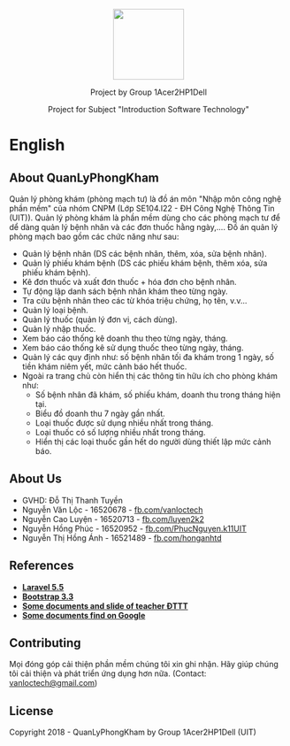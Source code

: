 <p align="center"><img src="https://raw.githubusercontent.com/vanloctech/QuanLyPhongKham/master/public/favicon.ico" width="128" height="128"></p>

<p align="center">
  Project by Group 1Acer2HP1Dell
</p>
<p align="center">  
Project for Subject "Introduction Software Technology"
</p>
<h1>English</h1>

## About QuanLyPhongKham

Quản lý phòng khám (phòng mạch tư) là đồ án môn "Nhập môn công nghệ phần mềm" của nhóm CNPM (Lớp SE104.I22 - ĐH Công Nghệ Thông Tin (UIT)). Quản lý phòng khám là phần mềm dùng cho các phòng mạch tư để dể dàng quản lý bệnh nhân và các đơn thuốc hằng ngày,.... Đồ án quản lý phòng mạch bao gồm các chức năng như sau:

- Quản lý bệnh nhân (DS các bệnh nhân, thêm, xóa, sửa bệnh nhân).
- Quản lý phiếu khám bệnh (DS các phiếu khám bệnh, thêm xóa, sửa phiếu khám bệnh).
- Kê đơn thuốc và xuất đơn thuốc + hóa đơn cho bệnh nhân.
- Tự động lập danh sách bệnh nhân khám theo từng ngày.
- Tra cứu bệnh nhân theo các từ khóa triệu chứng, họ tên, v.v...
- Quản lý loại bệnh.
- Quản lý thuốc (quản lý đơn vị, cách dùng).
- Quản lý nhập thuốc.
- Xem báo cáo thống kê doanh thu theo từng ngày, tháng.
- Xem báo cáo thống kê sử dụng thuốc theo từng ngày, tháng.
- Quản lý các quy định như: số bệnh nhân tối đa khám trong 1 ngày, số tiền khám niêm yết, mức cảnh báo hết thuốc.
- Ngoài ra trang chủ còn hiển thị các thông tin hữu ích cho phòng khám như: 
  + Số bệnh nhân đã khám, số phiếu khám, doanh thu trong tháng hiện tại.
  + Biểu đồ doanh thu 7 ngày gần nhất.
  + Loại thuốc được sử dụng nhiều nhất trong tháng.
  + Loại thuốc có số lượng nhiều nhất trong tháng.
  + Hiển thị các loại thuốc gần hết do người dùng thiết lập mức cảnh báo.

## About Us

- GVHD: Đỗ Thị Thanh Tuyền
- Nguyễn Văn Lộc - 16520678 - <a href="http://fb.com/vanloctech" target="_blank">fb.com/vanloctech</a>
- Nguyễn Cao Luyện - 16520713 - <a href="http://fb.com/luyen2k2" target="_blank">fb.com/luyen2k2</a>
- Nguyễn Hồng Phúc - 16520952 - <a href="http://fb.com/PhucNguyen.k11UIT" target="_blank">fb.com/PhucNguyen.k11UIT</a>
- Nguyễn Thị Hồng Ánh - 16521489 - <a href="http://fb.com/honganhtd" target="_blank">fb.com/honganhtd</a><br/>

## References

- **[Laravel 5.5](https://laravel.com/docs/5.5)**
- **[Bootstrap 3.3](https://getbootstrap.com/docs/3.3/)**
- **[Some documents and slide of teacher ĐTTT](fb.com/vanloctech)**
- **[Some documents find on Google](https://google.com.vn)**

## Contributing

Mọi đóng góp cải thiện phần mềm chúng tôi xin ghi nhận. Hãy giúp chúng tôi cải thiện và phát triển ứng dụng hơn nữa.
(Contact: vanloctech@gmail.com)

## License

Copyright 2018 - QuanLyPhongKham by Group 1Acer2HP1Dell (UIT)
